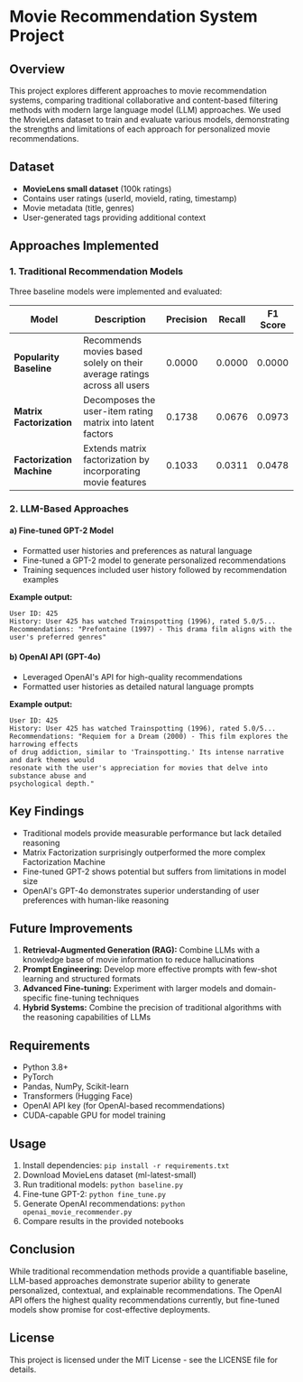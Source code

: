 # Movie Recommendation System Project

## Overview
This project explores different approaches to movie recommendation systems, comparing traditional collaborative and content-based filtering methods with modern large language model (LLM) approaches. We used the MovieLens dataset to train and evaluate various models, demonstrating the strengths and limitations of each approach for personalized movie recommendations.

## Dataset
- **MovieLens small dataset** (100k ratings)
- Contains user ratings (userId, movieId, rating, timestamp)
- Movie metadata (title, genres)
- User-generated tags providing additional context

## Approaches Implemented

### 1. Traditional Recommendation Models
Three baseline models were implemented and evaluated:

| Model | Description | Precision | Recall | F1 Score |
|-------|-------------|-----------|--------|----------|
| **Popularity Baseline** | Recommends movies based solely on their average ratings across all users | 0.0000 | 0.0000 | 0.0000 |
| **Matrix Factorization** | Decomposes the user-item rating matrix into latent factors | 0.1738 | 0.0676 | 0.0973 |
| **Factorization Machine** | Extends matrix factorization by incorporating movie features | 0.1033 | 0.0311 | 0.0478 |

### 2. LLM-Based Approaches

#### a) Fine-tuned GPT-2 Model
- Formatted user histories and preferences as natural language
- Fine-tuned a GPT-2 model to generate personalized recommendations
- Training sequences included user history followed by recommendation examples

**Example output:**
```
User ID: 425
History: User 425 has watched Trainspotting (1996), rated 5.0/5...
Recommendations: "Prefontaine (1997) - This drama film aligns with the user's preferred genres"
```

#### b) OpenAI API (GPT-4o)
- Leveraged OpenAI's API for high-quality recommendations
- Formatted user histories as detailed natural language prompts

**Example output:**
```
User ID: 425
History: User 425 has watched Trainspotting (1996), rated 5.0/5...
Recommendations: "Requiem for a Dream (2000) - This film explores the harrowing effects 
of drug addiction, similar to 'Trainspotting.' Its intense narrative and dark themes would 
resonate with the user's appreciation for movies that delve into substance abuse and 
psychological depth."
```

## Key Findings
- Traditional models provide measurable performance but lack detailed reasoning
- Matrix Factorization surprisingly outperformed the more complex Factorization Machine
- Fine-tuned GPT-2 shows potential but suffers from limitations in model size
- OpenAI's GPT-4o demonstrates superior understanding of user preferences with human-like reasoning

## Future Improvements
1. **Retrieval-Augmented Generation (RAG):** Combine LLMs with a knowledge base of movie information to reduce hallucinations
2. **Prompt Engineering:** Develop more effective prompts with few-shot learning and structured formats
3. **Advanced Fine-tuning:** Experiment with larger models and domain-specific fine-tuning techniques
4. **Hybrid Systems:** Combine the precision of traditional algorithms with the reasoning capabilities of LLMs

## Requirements
- Python 3.8+
- PyTorch
- Pandas, NumPy, Scikit-learn
- Transformers (Hugging Face)
- OpenAI API key (for OpenAI-based recommendations)
- CUDA-capable GPU for model training

## Usage
1. Install dependencies: `pip install -r requirements.txt`
2. Download MovieLens dataset (ml-latest-small)
3. Run traditional models: `python baseline.py`
4. Fine-tune GPT-2: `python fine_tune.py`
5. Generate OpenAI recommendations: `python openai_movie_recommender.py`
6. Compare results in the provided notebooks

## Conclusion
While traditional recommendation methods provide a quantifiable baseline, LLM-based approaches demonstrate superior ability to generate personalized, contextual, and explainable recommendations. The OpenAI API offers the highest quality recommendations currently, but fine-tuned models show promise for cost-effective deployments.


## License
This project is licensed under the MIT License - see the LICENSE file for details.